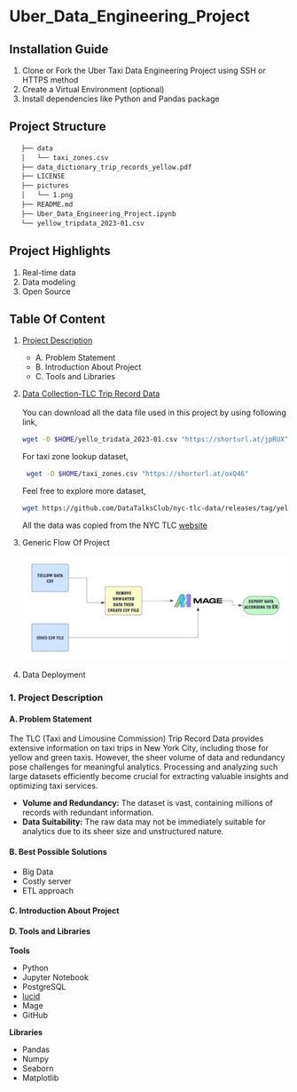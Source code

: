 # Uber_Data_Engineering_Project

## Installation Guide
1. Clone or Fork the Uber Taxi Data Engineering Project using SSH or HTTPS method
2. Create a Virtual Environment (optional)
3. Install dependencies like Python and Pandas package

## Project Structure 
```bash
   ├── data
   │   └── taxi_zones.csv
   ├── data_dictionary_trip_records_yellow.pdf
   ├── LICENSE
   ├── pictures
   │   └── 1.png
   ├── README.md
   ├── Uber_Data_Engineering_Project.ipynb
   └── yellow_tripdata_2023-01.csv
```

## Project Highlights
1. Real-time data
2. Data modeling
3. Open Source

## Table Of Content
1. [Project Description](#1-project-description)<br>
   - A. Problem Statement<br>
   - B. Introduction About Project<br>
   - C. Tools and Libraries
2. [Data Collection-TLC Trip Record Data](https://www.nyc.gov/site/tlc/about/tlc-trip-record-data.page) <br> <br>
    You can download all the data file used in this project by using following link, 
    ```bash
    wget -O $HOME/yello_tridata_2023-01.csv "https://shorturl.at/jpRUX"
    ```
   For taxi zone lookup dataset,
   ```bash
    wget -O $HOME/taxi_zones.csv "https://shorturl.at/oxQ46"
   ```
   Feel free to explore more dataset,
    ```bash
    wget https://github.com/DataTalksClub/nyc-tlc-data/releases/tag/yellow
    ```

    All the data was copied from the NYC TLC [website](https://www.nyc.gov/site/tlc/about/tlc-trip-record-data.page)

4. Generic Flow Of Project
   
   ![](https://github.com/bibek376/Uber_Data_Engineering_Project/blob/master/pictures/Project_Architecture.png)<br>
   
6. Data Deployment


### 1. Project Description
#### A. Problem Statement
The TLC (Taxi and Limousine Commission) Trip Record Data provides extensive information on taxi trips in New York City, including those for yellow and green taxis. However, the sheer volume of data and redundancy pose challenges for meaningful analytics. Processing and analyzing such large datasets efficiently become crucial for extracting valuable insights and optimizing taxi services.

- **Volume and Redundancy:** The dataset is vast, containing millions of records with redundant information.
- **Data Suitability:** The raw data may not be immediately suitable for analytics due to its sheer size and unstructured nature.


#### B. Best Possible Solutions
- Big Data 
- Costly server
- ETL approach

#### C. Introduction About Project

#### D. Tools and Libraries
**Tools**<br>
- Python
- Jupyter Notebook
- PostgreSQL
- [lucid](https://lucid.app/users/login#/login)
- Mage
- GitHub

**Libraries**<br>
- Pandas
- Numpy
- Seaborn
- Matplotlib
